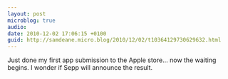 ```yaml
---
layout: post
microblog: true
audio: 
date: 2010-12-02 17:06:15 +0100
guid: http://samdeane.micro.blog/2010/12/02/t10364129730629632.html
---
```

Just done my first app submission to the Apple store... now the waiting begins. I wonder if Sepp will announce the result.
